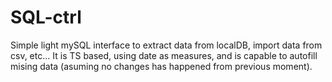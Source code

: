 # SQL-ctrl

Simple light mySQL interface to extract data from localDB,
import data from csv, etc...
It is TS based, using date as measures, and is capable to autofill mising data (asuming no changes has happened from previous moment).
